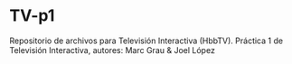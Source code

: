 # TV-p1
Repositorio de archivos para Televisión Interactiva (HbbTV). Práctica 1 de Televisión Interactiva, autores: Marc Grau &amp; Joel López

